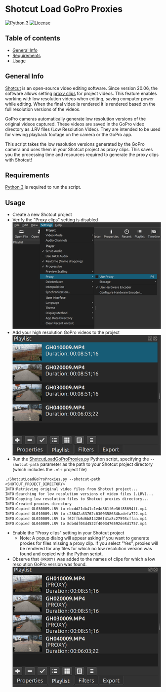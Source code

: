 # Shotcut Load GoPro Proxies
[![Python 3](https://img.shields.io/badge/python-3-green.svg)](https://www.python.org/) [![License](https://img.shields.io/badge/license-GPLv3-red.svg)](./LICENSE.txt)
## Table of contents
* [General Info](#general-info)
* [Requirements](#requirements)
* [Usage](#usage)

## General Info
[Shotcut](https://www.shotcut.org/) is an open-source video editing software. Since version 20.06, the software allows setting [proxy clips](https://forum.shotcut.org/t/proxy-editing/18517) for project videos. This feature enables working with low resolution videos when editing, saving computer power while editing. When the final video is rendered it is rendered based on the full resolution versions of the videos.

GoPro cameras automatically generate low resolution versions of the original videos captured. These videos are saved in the GoPro video directory as .LRV files (Low Resolution Video). They are intended to be used for viewing playback footage on the camera or the GoPro app.

This script takes the low resolution versions generated by the GoPro camera and uses them in your Shotcut project as proxy clips. This saves you the processing time and resources required to generate the proxy clips with Shotcut!

## Requirements
[Python 3](https://www.python.org/downloads/) is required to run the script.

## Usage
* Create a new Shotcut project
* Verify the "Proxy clips" setting is disabled
![Proxy Off](./screenshots/proxy_off.png)
* Add your high resolution GoPro videos to the project
![Add Playlist](./screenshots/add_playlist.png)
* Run the [ShotcutLoadGoProProxies.py](./ShotcutLoadGoProProxies.py) Python script, specifying the `--shotcut-path` parameter as the path to your Shotcut project directory (which includes the `.mlt` project file)
```
./ShotcutLoadGoProProxies.py --shotcut-path <SHOTCUT_PROJECT_DIRECTORY>
INFO:Retrieving original video files from Shotcut project...
INFO:Searching for low resolution versions of video files (.LRV)...
INFO:Copying low resolution files to Shotcut proxies directory...
INFO:Created proxies directory
INFO:Copied GL030009.LRV to ebcdd21db41c1e4d861f6e36f85694ff.mp4
INFO:Copied GL010009.LRV to c28642a33762c6300358634badefa722.mp4
INFO:Copied GL020009.LRV to f62ffb6d6b814286f41a8c27593cffaa.mp4
INFO:Copied GL040009.LRV to 8db4df04d4522f4003476592de8d1757.mp4
```
* Enable the "Proxy clips" setting in your Shotcut project
  * Note: A popup dialog will appear asking if you want to generate proxies for files missing a proxy clip. If you select "Yes", proxies will be rendered for any files for which no low resolution version was found and copied with the Python script.
* Observe that `(PROXY)` was added to the names of clips for which a low resolution GoPro version was found.
![Proxy On](./screenshots/proxies.png)